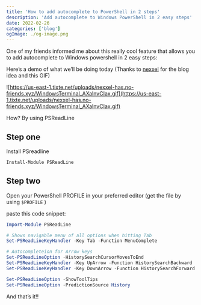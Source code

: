 ```yaml
---
title: 'How to add autocomplete to PowerShell in 2 steps'
description: 'Add autocomplete to Windows PowerShell in 2 easy steps'
date: 2022-02-26
categories: ['blog']
ogImage: ./og-image.png
---
```


One of my friends informed me about this really cool feature that allows you to add autocomplete to Windows powershell in 2 easy steps:

Here’s a demo of what we’ll be doing today (Thanks to [nexxel](https://personal-website-nexxeln.vercel.app/) for the blog idea and this GIF)

![https://us-east-1.tixte.net/uploads/nexxel-has.no-friends.xyz/WindowsTerminal_AXalnvCIax.gif](https://us-east-1.tixte.net/uploads/nexxel-has.no-friends.xyz/WindowsTerminal_AXalnvCIax.gif)

 How? By using PSReadLine

## Step one

Install PSreadline

```powershell
Install-Module PSReadLine
```

## Step two

Open your PowerShell PROFILE in your preferred editor (get the file by using `$PROFILE` )

paste this code snippet:

```powershell
Import-Module PSReadLine

# Shows navigable menu of all options when hitting Tab
Set-PSReadLineKeyHandler -Key Tab -Function MenuComplete

# Autocompleteion for Arrow keys
Set-PSReadLineOption -HistorySearchCursorMovesToEnd
Set-PSReadLineKeyHandler -Key UpArrow -Function HistorySearchBackward
Set-PSReadLineKeyHandler -Key DownArrow -Function HistorySearchForward

Set-PSReadLineOption -ShowToolTips
Set-PSReadLineOption -PredictionSource History
```

And that’s it!!

